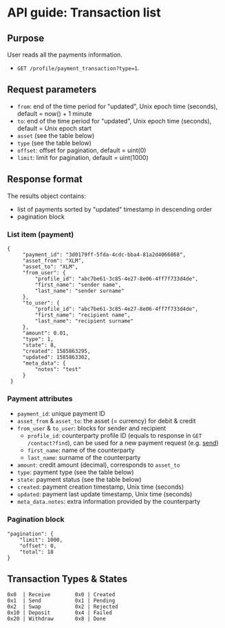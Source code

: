 # API guide: Transaction list

## Purpose

User reads all the payments information.  

- `GET /profile/payment_transaction?type=1`.

## Request parameters

- `from`: end of the time period for "updated", Unix epoch time (seconds), default = now() + 1 minute
- `to`: end of the time period for "updated", Unix epoch time (seconds), default = Unix epoch start
- `asset` (see the table below)
- `type` (see the table below)
- `offset`: offset for pagination, default = uint(0)
- `limit`: limit for pagination, default = uint(1000)

## Response format

The results object contains:
- list of payments sorted by "updated" timestamp in descending order
- pagination block

### List item (payment)

    {
         "payment_id": "3d0179ff-5fda-4cdc-bba4-81a2d4066868",
         "asset_from": "XLM",
         "asset_to": "XLM",
         "from_user": {
             "profile_id": "abc7be61-3c85-4e27-8e06-4ff7f733d4de",
             "first_name": "sender name",
             "last_name": "sender surname"
         },
         "to_user": {
             "profile_id": "abc7be61-3c85-4e27-8e06-4ff7f733d4de",
             "first_name": "recipient name",
             "last_name": "recipient surname"
         },
         "amount": 0.01,
         "type": 1,
         "state": 8,
         "created": 1585863295,
         "updated": 1585863302,
         "meta_data": {
             "notes": "test"
         }
     }

### Payment attributes

- `payment_id`: unique payment ID
- `asset_from` & `asset_to`: the asset (= currency) for debit & credit
- `from_user` & `to_user`: blocks for sender and recipient
  - `profile_id`: counterparty profile ID (equals to response in `GET /contact?find`), can be used for a new payment request (e.g. [send](send.md#4-send-money))
  - `first_name`: name of the counterparty
  - `last_name`: surname of the counterparty
- `amount`: credit amount (decimal), corresponds to `asset_to`
- `type`: payment type (see the table below)
- `state`: payment status (see the table below)
- `created`: payment creation timestamp, Unix time (seconds)
- `updated`: payment last update timestamp, Unix time (seconds)
- `meta_data.notes`: extra information provided by the counterparty

### Pagination block

    "pagination": {
        "limit": 1000,
        "offset": 0,
        "total": 18
    }

## Transaction Types & States
    0x0  | Receive        0x0 | Created
    0x1  | Send           0x1 | Pending
    0x2  | Swap           0x2 | Rejected
    0x10 | Deposit        0x4 | Failed
    0x20 | Withdraw       0x8 | Done
